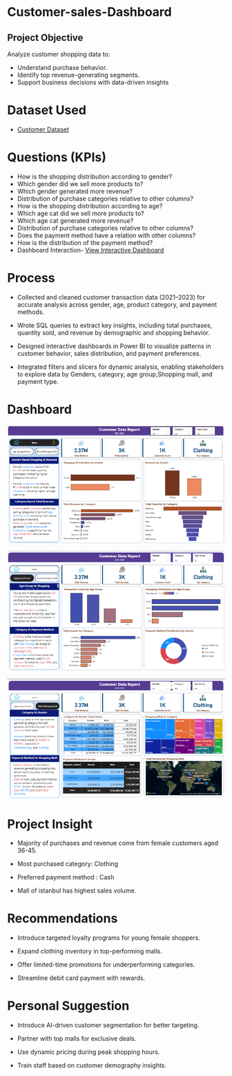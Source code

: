 # Customer-sales-Dashboard

## Project Objective

Analyze customer shopping data to:

- Understand purchase behavior.
- Identify top revenue-generating segments.
- Support business decisions with data-driven insights


# Dataset Used

- [Customer Dataset](https://github.com/Praneeth2003-oss/Customer-sales-Dashboard/blob/7e6fe351804afd04a061ae8b375975ab784f8991/customer.csv)


# Questions (KPIs)

- How is the shopping distribution according to gender?
- Which gender did we sell more products to?
- Which gender generated more revenue?
- Distribution of purchase categories relative to other columns?
- How is the shopping distribution according to age?
- Which age cat did we sell more products to?
- Which age cat generated more revenue?
- Distribution of purchase categories relative to other columns?
- Does the payment method have a relation with other columns?
- How is the distribution of the payment method?
- Dashboard Interaction- [View Interactive Dashboard](https://github.com/Praneeth2003-oss/Customer-sales-Dashboard/blob/6ba95886b9bfaf115b8b1a9dd8d35f3bb7c604b9/customer_sales_dashboard.pbit)


# Process

- Collected and cleaned customer transaction data (2021–2023) for accurate analysis across gender, age, product category, and payment methods.

- Wrote SQL queries to extract key insights, including total purchases, quantity sold, and revenue by demographic and shopping behavior.

- Designed interactive dashboards in Power BI to visualize patterns in customer behavior, sales distribution, and payment preferences.

- Integrated filters and slicers for dynamic analysis, enabling stakeholders to explore data by Genders, category, age group,Shopping mall, and payment type.


# Dashboard

![Dashboard Screenshot](https://github.com/Praneeth2003-oss/Customer-sales-Dashboard/blob/6de9a3478558c19c9a9cc59fc60beb741c1ea4e9/snapshot_salesdashboard.png)


![Dashboard Screenshot](https://github.com/Praneeth2003-oss/Customer-sales-Dashboard/blob/0d8b5c0093ccab22afc7510c5f1e300fa517d0b3/snapshot_sales%20slide2.png)


![Dasboard Screenshot](https://github.com/Praneeth2003-oss/Customer-sales-Dashboard/blob/4013302d54060f9fae5ae23eef1de84a4efbf068/snapshot_sale%20slide3.png)


# Project Insight

- Majority of purchases and revenue come from female customers aged 36-45.

- Most purchased category: Clothing

- Preferred payment method : Cash

- Mall of istanbul has highest sales volume.

# Recommendations

- Introduce targeted loyalty programs for young female shoppers.

- Expand clothing inventory in top-performing malls.

- Offer limited-time promotions for underperforming categories.

- Streamline debit card payment with rewards.


# Personal Suggestion

- Introduce AI-driven customer segmentation for better targeting.

- Partner with top malls for exclusive deals.

- Use dynamic pricing during peak shopping hours.

- Train staff based on customer demography insights.
